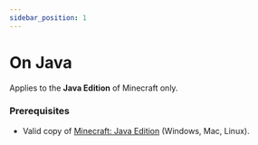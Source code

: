 ```yaml
---
sidebar_position: 1
---
```


# On Java
Applies to the **Java Edition** of Minecraft only.

### Prerequisites
- Valid copy of [Minecraft: Java Edition](https://www.minecraft.net/en-us/store/minecraft-java-bedrock-edition-pc) (Windows, Mac, Linux).